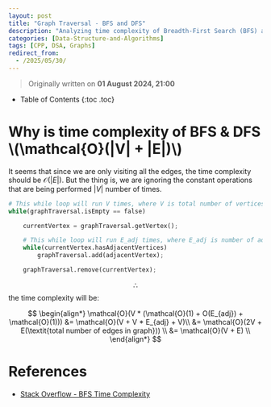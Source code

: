 ```yaml
---
layout: post
title: "Graph Traversal - BFS and DFS"
description: "Analyzing time complexity of Breadth-First Search (BFS) and Depth-First Search (DFS) using adjacency list and vertex-edge analysis."
categories: [Data-Structure-and-Algorithms]
tags: [CPP, DSA, Graphs]
redirect_from:
  - /2025/05/30/
---
```


> Originally written on **01 August 2024, 21:00**

* Table of Contents
{:toc .toc}

# Why is time complexity of BFS & DFS \\(\mathcal{O}(|V| + |E|)\\)

It seems that since we are only visiting all the edges, the time complexity should be $\mathcal{O}(\lvert E \rvert)$. But the thing is, we are ignoring the constant operations that are being performed $\lvert V \rvert$ number of times.

```python
# This while loop will run V times, where V is total number of vertices in graph.
while(graphTraversal.isEmpty == false)

    currentVertex = graphTraversal.getVertex();

    # This while loop will run E_adj times, where E_adj is number of adjacent edges to current vertex.
    while(currentVertex.hasAdjacentVertices)
        graphTraversal.add(adjacentVertex);

    graphTraversal.remove(currentVertex);
```

$$ \therefore $$ the time complexity will be:

$$
\begin{align*}
\mathcal{O}(V * (\mathcal{O}(1) + O(E_{adj}) + \mathcal{O}(1))) &= \mathcal{O}(V + V * E_{adj} + V)\\
&= \mathcal{O}(2V + E(\textit{total number of edges in graph})) \\
&= \mathcal{O}(V + E) \\
\end{align*}
$$

# References

* [Stack Overflow - BFS Time Complexity](https://stackoverflow.com/questions/26549140/breadth-first-search-time-complexity-analysis)
